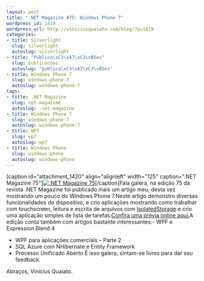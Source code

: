 ```yaml
--- 
layout: post
title: ".NET Magazine #75: Windows Phone 7"
wordpress_id: 1419
wordpress_url: http://viniciusquaiato.com/blog/?p=1419
categories: 
- title: Silverlight
  slug: silverlight
  autoslug: silverlight
- title: "Publica\xC3\xA7\xC3\xB5es"
  slug: publicacoes
  autoslug: "publica\xC3\xA7\xC3\xB5es"
- title: Windows Phone 7
  slug: windows-phone-7
  autoslug: windows-phone-7
tags: 
- title: .NET Magazine
  slug: net-magazine
  autoslug: .net-magazine
- title: Windows Phone 7
  slug: windows-phone-7
  autoslug: windows-phone-7
- title: WP7
  slug: wp7
  autoslug: wp7
- title: Windows Phone
  slug: windows-phone
  autoslug: windows-phone
---
```

[caption id="attachment_1420" align="alignleft" width="125" caption=".NET Magazine 75"][![.NET Magazine 75](http://viniciusquaiato.com/images_posts/capa_net75_M.jpg ".NET Magazine 75")](http://viniciusquaiato.com/images_posts/capa_net75_M.jpg)[/caption]Fala galera, na edição 75 da revista .NET Magazine foi publicado mais um artigo meu, desta vez mostrando um pouco do Windows Phone 7.Neste artigo demonstro diversas funcionalidades do dispositivo, e crio aplicações mostrando como trabalhar com touchscreen, leitura e escrita de arquivos com [IsolatedStorage](http://msdn.microsoft.com/en-us/library/3ak841sy(VS.80).aspx) e crio uma aplicação simples de lista de tarefas.[Confira uma prévia online aqui.](http://www.devmedia.com.br/post-17464-Windows-Phone-7.html)A edição conta também com artigos bastante interessantes:- WPF e Expression Blend 4
- WPF para aplicações comerciais – Parte 2 
- SQL Azure com NHibernate e Entity Framework 
- Processo Unificado Aberto
É isso galera, sintam-se livres para dar seu feedback.

Abraços,
Vinicius Quaiato.

